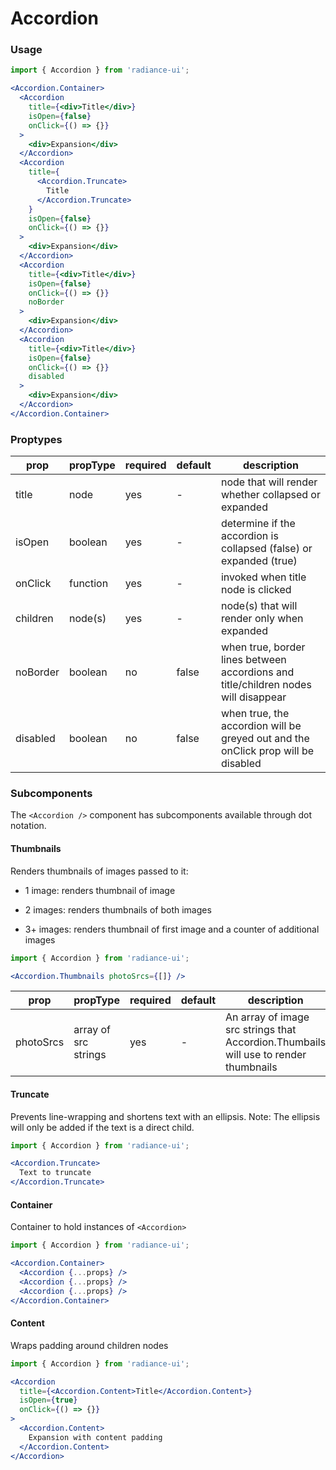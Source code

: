 # Accordion
### Usage

```jsx
import { Accordion } from 'radiance-ui';

<Accordion.Container>
  <Accordion
    title={<div>Title</div>}
    isOpen={false}
    onClick={() => {}}
  >
    <div>Expansion</div>
  </Accordion>
  <Accordion
    title={
      <Accordion.Truncate>
        Title
      </Accordion.Truncate>
    }
    isOpen={false}
    onClick={() => {}}
  >
    <div>Expansion</div>
  </Accordion>
  <Accordion
    title={<div>Title</div>}
    isOpen={false}
    onClick={() => {}}
    noBorder
  >
    <div>Expansion</div>
  </Accordion>
  <Accordion
    title={<div>Title</div>}
    isOpen={false}
    onClick={() => {}}
    disabled
  >
    <div>Expansion</div>
  </Accordion>
</Accordion.Container>

```

<!-- STORY -->

### Proptypes
| prop     | propType           | required | default | description                                                                                                                  |
|----------|--------------------|----------|---------|------------------------------------------------------------------------------------------------------------------------------|
| title    | node               | yes      | -       | node that will render whether collapsed or expanded |
| isOpen   | boolean            | yes      | -       | determine if the accordion is collapsed (false) or expanded (true) |
| onClick  | function           | yes      | -       | invoked when title node is clicked |
| children | node(s)            | yes      | -       | node(s) that will render only when expanded |
| noBorder | boolean            | no       | false   | when true, border lines between accordions and title/children nodes will disappear |
| disabled | boolean            | no       | false   | when true, the accordion will be greyed out and the onClick prop will be disabled |


### Subcomponents
The `<Accordion />` component has subcomponents available through dot notation. 

#### Thumbnails
Renders thumbnails of images passed to it: 

- 1 image: renders thumbnail of image

- 2 images: renders thumbnails of both images

- 3+ images: renders thumbnail of first image and a counter of additional images

```jsx
import { Accordion } from 'radiance-ui';

<Accordion.Thumbnails photoSrcs={[]} />
```

| prop      | propType             | required | default | description                                                                                                                  |
|-----------|----------------------|----------|---------|------------------------------------------------------------------------------------------------------------------------------|
| photoSrcs | array of src strings | yes      | -       | An array of image src strings that Accordion.Thumbails will use to render thumbnails |


#### Truncate
Prevents line-wrapping and shortens text with an ellipsis. Note: The ellipsis will only
be added if the text is a direct child.

```jsx
import { Accordion } from 'radiance-ui';

<Accordion.Truncate>
  Text to truncate
</Accordion.Truncate>
```

#### Container
Container to hold instances of `<Accordion>`

```jsx
import { Accordion } from 'radiance-ui';

<Accordion.Container> 
  <Accordion {...props} />
  <Accordion {...props} />
  <Accordion {...props} />
</Accordion.Container>
```

#### Content
Wraps padding around children nodes

```jsx
import { Accordion } from 'radiance-ui';

<Accordion
  title={<Accordion.Content>Title</Accordion.Content>}
  isOpen={true}
  onClick={() => {}}
>
  <Accordion.Content>
    Expansion with content padding
  </Accordion.Content>
</Accordion>
```
